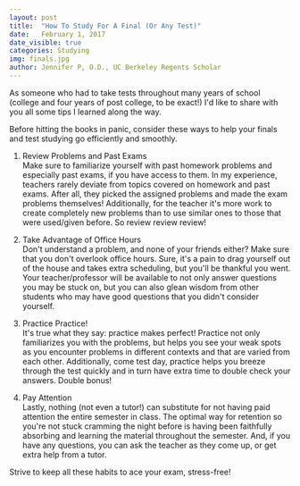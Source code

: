```yaml
---
layout: post
title:  "How To Study For A Final (Or Any Test)"
date:   February 1, 2017
date_visible: true
categories: Studying
img: finals.jpg
author: Jennifer P, O.D., UC Berkeley Regents Scholar
---
```

As someone who had to take tests throughout many years of school (college and four years of post college, to be exact!)  I'd like to share with you all some tips I learned along the way.

Before hitting the books in panic, consider these ways to help your finals and test studying go efficiently and smoothly.

1. Review Problems and Past Exams <br>
Make sure to familiarize yourself with past homework problems and especially past exams, if you have access to them. In my experience, teachers rarely deviate from topics covered on homework and past exams. After all, they picked the assigned problems and made the exam problems themselves! Additionally, for the teacher it's more work to create completely new problems than to use similar ones to those that were used/given before. So review review review!

2. Take Advantage of Office Hours <br>
Don't understand a problem, and none of your friends either? Make sure that you don't overlook office hours. Sure, it's a pain to drag yourself out of the house and takes extra scheduling, but you'll be thankful you went. Your teacher/professor will be available to not only answer questions you may be stuck on, but you can also glean wisdom from other students who may have good questions that you didn't consider yourself. 

3. Practice Practice! <br>
It's true what they say: practice makes perfect! Practice not only familiarizes you with the problems, but helps you see your weak spots as you encounter problems in different contexts and that are varied from each other. Additionally, come test day, practice helps you breeze through the test quickly and in turn have extra time to double check your answers. Double bonus!

4. Pay Attention <br>
Lastly, nothing (not even a tutor!) can substitute for not having paid attention the entire semester in class. The optimal way for retention so you're not stuck cramming the night before is having been faithfully absorbing and learning the material throughout the semester. And, if you have any questions, you can ask the teacher as they come up, or get extra help from a tutor.

Strive to keep all these habits to ace your exam, stress-free!